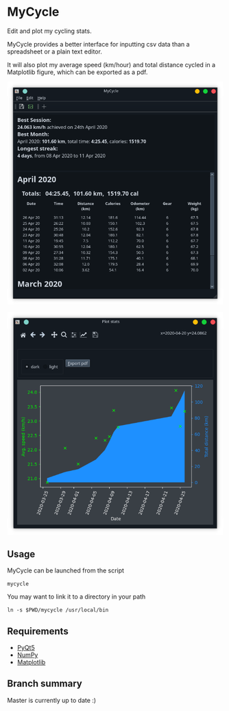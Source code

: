 # MyCycle

Edit and plot my cycling stats.

MyCycle provides a better interface for inputting
csv data than a spreadsheet or a plain text editor.

It will also plot my average speed (km/hour) and
total distance cycled in a Matplotlib figure, which 
can be exported as a pdf.

![MainWindow](/screenshots/mainwindow.png)

![Plot](/screenshots/plot.png)

## Usage
MyCycle can be launched from the script
```
mycycle
```

You may want to link it to a directory in your path
```
ln -s $PWD/mycycle /usr/local/bin
```

## Requirements

- [PyQt5](https://pypi.org/project/PyQt5/)
- [NumPy](https://numpy.org/)
- [Matplotlib](https://matplotlib.org/)


## Branch summary

Master is currently up to date :)

